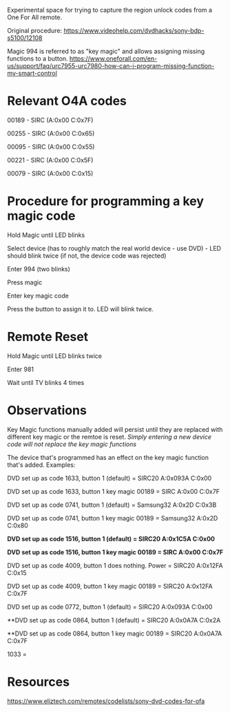 Experimental space for trying to capture the region unlock codes from a One For All remote.

Original procedure:
https://www.videohelp.com/dvdhacks/sony-bdp-s5100/12108

Magic 994 is referred to as "key magic" and allows assigning missing functions to a button.
https://www.oneforall.com/en-us/support/faq/urc7955-urc7980-how-can-i-program-missing-function-my-smart-control

# Relevant O4A codes

00189 - SIRC (A:0x00 C:0x7F)

00255 - SIRC (A:0x00 C:0x65)

00095 - SIRC (A:0x00 C:0x55)

00221 - SIRC (A:0x00 C:0x5F)

00079 - SIRC (A:0x00 C:0x15)

# Procedure for programming a key magic code

Hold Magic until LED blinks

Select device (has to roughly match the real world device - use DVD) - LED should blink twice (if not, the device code was rejected)

Enter 994 (two blinks)

Press magic

Enter key magic code

Press the button to assign it to. LED will blink twice.

# Remote Reset

Hold Magic until LED blinks twice

Enter 981

Wait until TV blinks 4 times

# Observations

Key Magic functions manually added will persist until they are replaced with different key magic or the remtoe is reset. *Simply entering a new device code will not replace the key magic functions*

The device that's programmed has an effect on the key magic function that's added.  Examples:

DVD set up as code 1633, button 1 (default) = SIRC20 A:0x093A C:0x00

DVD set up as code 1633, button 1 key magic 00189 = SIRC A:0x00 C:0x7F

DVD set up as code 0741, button 1 (default) = Samsung32 A:0x2D C:0x3B

DVD set up as code 0741, button 1 key magic 00189 = Samsung32 A:0x2D C:0x80

**DVD set up as code 1516, button 1 (default) = SIRC20 A:0x1C5A C:0x00**

**DVD set up as code 1516, button 1 key magic 00189 = SIRC A:0x00 C:0x7F**

DVD set up as code 4009, button 1 does nothing. Power = SIRC20 A:0x12FA C:0x15

DVD set up as code 4009, button 1 key magic 00189 = SIRC20 A:0x12FA C:0x7F

DVD set up as code 0772, button 1 (default) = SIRC20 A:0x093A C:0x00

**DVD set up as code 0864, button 1 (default) = SIRC20 A:0x0A7A C:0x2A

**DVD set up as code 0864, button 1 key magic 00189 = SIRC20 A:0x0A7A C:0x7F

1033 = 



# Resources

https://www.eliztech.com/remotes/codelists/sony-dvd-codes-for-ofa
